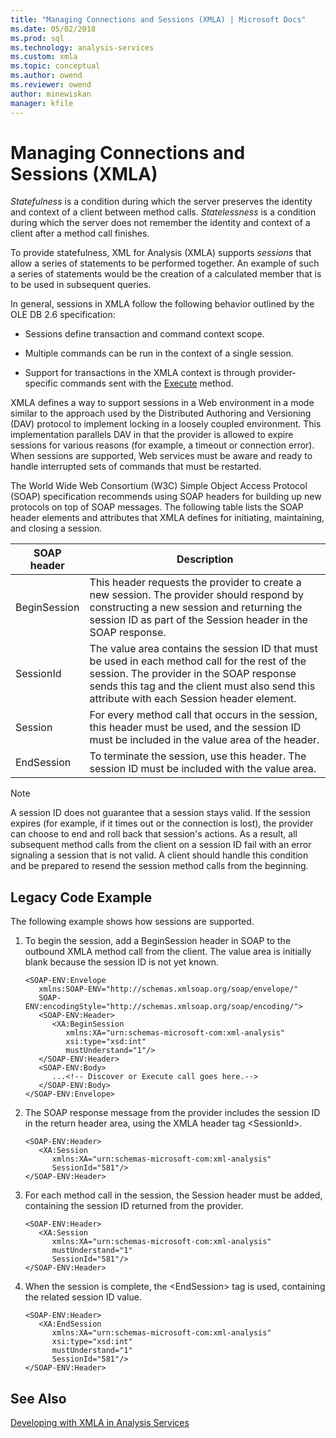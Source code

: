 ```yaml
---
title: "Managing Connections and Sessions (XMLA) | Microsoft Docs"
ms.date: 05/02/2018
ms.prod: sql
ms.technology: analysis-services
ms.custom: xmla
ms.topic: conceptual
ms.author: owend
ms.reviewer: owend
author: minewiskan
manager: kfile
---
```

# Managing Connections and Sessions (XMLA)
  *Statefulness* is a condition during which the server preserves the identity and context of a client between method calls. *Statelessness* is a condition during which the server does not remember the identity and context of a client after a method call finishes.  
  
 To provide statefulness, XML for Analysis (XMLA) supports *sessions* that allow a series of statements to be performed together. An example of such a series of statements would be the creation of a calculated member that is to be used in subsequent queries.  
  
 In general, sessions in XMLA follow the following behavior outlined by the OLE DB 2.6 specification:  
  
-   Sessions define transaction and command context scope.  
  
-   Multiple commands can be run in the context of a single session.  
  
-   Support for transactions in the XMLA context is through provider-specific commands sent with the [Execute](https://docs.microsoft.com/analysis-services/xmla/xml-elements-methods-execute) method.  
  
 XMLA defines a way to support sessions in a Web environment in a mode similar to the approach used by the Distributed Authoring and Versioning (DAV) protocol to implement locking in a loosely coupled environment. This implementation parallels DAV in that the provider is allowed to expire sessions for various reasons (for example, a timeout or connection error). When sessions are supported, Web services must be aware and ready to handle interrupted sets of commands that must be restarted.  
  
 The World Wide Web Consortium (W3C) Simple Object Access Protocol (SOAP) specification recommends using SOAP headers for building up new protocols on top of SOAP messages. The following table lists the SOAP header elements and attributes that XMLA defines for initiating, maintaining, and closing a session.  
  
|SOAP header|Description|  
|-----------------|-----------------|  
|BeginSession|This header requests the provider to create a new session. The provider should respond by constructing a new session and returning the session ID as part of the Session header in the SOAP response.|  
|SessionId|The value area contains the session ID that must be used in each method call for the rest of the session. The provider in the SOAP response sends this tag and the client must also send this attribute with each Session header element.|  
|Session|For every method call that occurs in the session, this header must be used, and the session ID must be included in the value area of the header.|  
|EndSession|To terminate the session, use this header. The session ID must be included with the value area.|  
  
> [!NOTE]  
>  A session ID does not guarantee that a session stays valid. If the session expires (for example, if it times out or the connection is lost), the provider can choose to end and roll back that session's actions. As a result, all subsequent method calls from the client on a session ID fail with an error signaling a session that is not valid. A client should handle this condition and be prepared to resend the session method calls from the beginning.  
  
## Legacy Code Example  
 The following example shows how sessions are supported.  
  
1.  To begin the session, add a BeginSession header in SOAP to the outbound XMLA method call from the client. The value area is initially blank because the session ID is not yet known.  
  
    ```  
    <SOAP-ENV:Envelope  
       xmlns:SOAP-ENV="http://schemas.xmlsoap.org/soap/envelope/"  
       SOAP-ENV:encodingStyle="http://schemas.xmlsoap.org/soap/encoding/">  
       <SOAP-ENV:Header>  
          <XA:BeginSession  
             xmlns:XA="urn:schemas-microsoft-com:xml-analysis"  
             xsi:type="xsd:int"  
             mustUnderstand="1"/>  
       </SOAP-ENV:Header>  
       <SOAP-ENV:Body>  
          ...<!-- Discover or Execute call goes here.-->  
       </SOAP-ENV:Body>  
    </SOAP-ENV:Envelope>  
    ```  
  
2.  The SOAP response message from the provider includes the session ID in the return header area, using the XMLA header tag \<SessionId>.  
  
    ```  
    <SOAP-ENV:Header>  
       <XA:Session  
          xmlns:XA="urn:schemas-microsoft-com:xml-analysis"  
          SessionId="581"/>  
    </SOAP-ENV:Header>  
    ```  
  
3.  For each method call in the session, the Session header must be added, containing the session ID returned from the provider.  
  
    ```  
    <SOAP-ENV:Header>  
       <XA:Session  
          xmlns:XA="urn:schemas-microsoft-com:xml-analysis"  
          mustUnderstand="1"  
          SessionId="581"/>  
    </SOAP-ENV:Header>  
    ```  
  
4.  When the session is complete, the \<EndSession> tag is used, containing the related session ID value.  
  
    ```  
    <SOAP-ENV:Header>  
       <XA:EndSession  
          xmlns:XA="urn:schemas-microsoft-com:xml-analysis"  
          xsi:type="xsd:int"  
          mustUnderstand="1"  
          SessionId="581"/>  
    </SOAP-ENV:Header>  
    ```  
  
## See Also  
 [Developing with XMLA in Analysis Services](../../analysis-services/multidimensional-models-scripting-language-assl-xmla/developing-with-xmla-in-analysis-services.md)  
  
  
